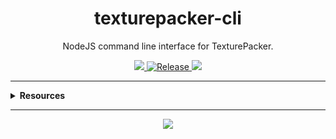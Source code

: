 <h1 align="center">texturepacker-cli</h1>
<p align="center">NodeJS command line interface for TexturePacker.</p>
<p align="center">
  <a href="https://github.com/rdarida/texturepacker-cli" target="_blank">
    <img src="https://img.shields.io/badge/-repository-222222?style=flat&logo=github" />
  </a>

  <a href="https://github.com/rdarida/texturepacker-cli/actions/workflows/release.yml" target="_blank" alt="GitHub Actions">
    <img src="https://github.com/rdarida/texturepacker-cli/actions/workflows/release.yml/badge.svg" alt="Release">
  </a>
  
  <img src="https://img.shields.io/librariesio/release/npm/texturepacker-cli">
</p>
<hr>

<details>
  <summary>
    <strong>Resources</strong>
  </summary>

- [Blazing Fast Tips: Publishing to NPM | YouTube](https://www.youtube.com/watch?v=eh89VE3Mk5g)
- [mattpocock/pkg-demo | GitHub](https://github.com/mattpocock/pkg-demo)
</details>
<hr>

<p align="center">
  <a href="LICENSE" target="_blank">
    <img src="https://img.shields.io/badge/license-MIT-green" />
  </a>
</p>
